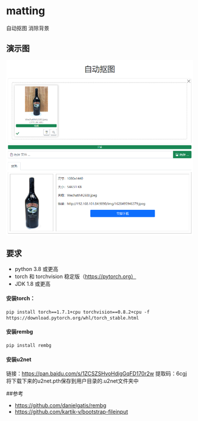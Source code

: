 # matting
自动抠图 消除背景

## 演示图
![演示图1](image/preview1.png)
## 要求
* python 3.8 或更高
* torch 和 torchvision 稳定版（https://pytorch.org）
* JDK 1.8 或更高

#### 安装torch：
```shell script
pip install torch==1.7.1+cpu torchvision==0.8.2+cpu -f https://download.pytorch.org/whl/torch_stable.html
```
#### 安装rembg
```shell script
pip install rembg
```
#### 安装u2net
链接：https://pan.baidu.com/s/1ZCSZSHvoHdigGqFD170r2w 
提取码：6cgj
将下载下来的u2net.pth保存到用户目录的.u2net文件夹中

##参考
* https://github.com/danielgatis/rembg
* https://github.com/kartik-v/bootstrap-fileinput